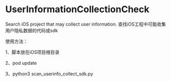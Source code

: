 # UserInformationCollectionCheck
Search iOS project that may collect user information. 查找iOS工程中可能收集用户隐私数据的代码或sdk

使用方法：

1、脚本放在iOS项目根目录

2、pod update

3、python3 scan_userinfo_collect_sdk.py
